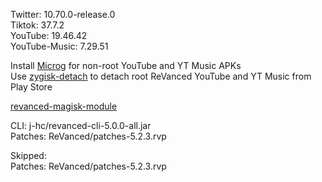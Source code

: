 Twitter: 10.70.0-release.0  
Tiktok: 37.7.2  
YouTube: 19.46.42  
YouTube-Music: 7.29.51  

Install [Microg](https://github.com/ReVanced/GmsCore/releases) for non-root YouTube and YT Music APKs  
Use [zygisk-detach](https://github.com/j-hc/zygisk-detach) to detach root ReVanced YouTube and YT Music from Play Store  

[revanced-magisk-module](https://github.com/j-hc/revanced-magisk-module)
  
CLI: j-hc/revanced-cli-5.0.0-all.jar  
Patches: ReVanced/patches-5.2.3.rvp    

Skipped:  
Patches: ReVanced/patches-5.2.3.rvp      
